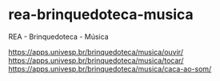 # rea-brinquedoteca-musica
REA - Brinquedoteca - Música

https://apps.univesp.br/brinquedoteca/musica/ouvir/
https://apps.univesp.br/brinquedoteca/musica/tocar/
https://apps.univesp.br/brinquedoteca/musica/caca-ao-som/
